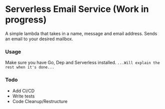 # Serverless Email Service (Work in progress)

A simple lambda that takes in a name, message and email address.  Sends an email to your desired mailbox.

### Usage

Make sure you have Go, Dep and Serverless installed.
```...Will explain the rest when it's done...```

### Todo

- Add CI/CD
- Write tests
- Code Cleanup/Restructure